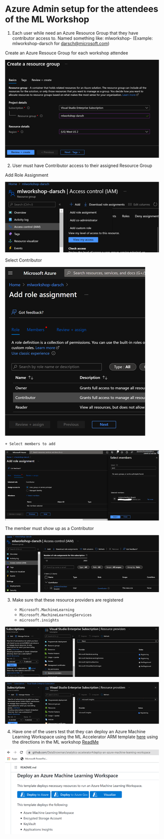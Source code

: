 ﻿# Azure Admin setup for the attendees of the ML Workshop

1. Each user while need an Azure Resource Group that they have contributor access to.  Named something like: mlworkshop-<alias> (Example: mlworkshop-darsch for darsch@microsoft.com)


Create an Azure Resouce Group for each workshop attendee

![createrg](https://raw.githubusercontent.com/DataSnowman/MLworkshop/main/images/createrg.png)

2. User must have Contributor access to their assigned Resource Group

Add Role Assignment

![addrole](https://raw.githubusercontent.com/DataSnowman/MLworkshop/main/images/addrole.png)

Select Contributor

![contrib](https://raw.githubusercontent.com/DataSnowman/MLworkshop/main/images/contrib.png)

  `+ Select members to add`

![selectmemb](https://raw.githubusercontent.com/DataSnowman/MLworkshop/main/images/selectmemb.png)

The member must show up as a Contributor

![contribaccess](https://raw.githubusercontent.com/DataSnowman/MLworkshop/main/images/contribaccess.png)

3. Make sure that these resource providers are registered

    * `Microsoft.MachineLearning`
    * `Microsoft.MachineLearningServices`
    * `microsoft.insights`

![rpreg1](https://raw.githubusercontent.com/DataSnowman/MLworkshop/main/images/rpreg1.png)

![rpreg2](https://raw.githubusercontent.com/DataSnowman/MLworkshop/main/images/rpreg2.png)

4. Have one of the users test that they can deploy an Azure Machine Learning Workspace using the ML Accelerator ARM template [here](https://github.com/DataSnowman/analytics-accelerator#deploy-an-azure-machine-learning-workspace) using the directions in the ML workshop [ReadMe](https://github.com/DataSnowman/MLworkshop/blob/main/README.md)

![deployamlws](https://raw.githubusercontent.com/DataSnowman/MLworkshop/main/images/deployamlws.png)